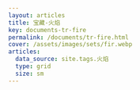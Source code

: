 ```yaml
---
layout: articles
title: 宝藏-火焰
key: documents-tr-fire
permalink: /documents/tr-fire.html
cover: /assets/images/sets/fir.webp
articles:
  data_source: site.tags.火焰
  type: grid
  size: sm
---
```


